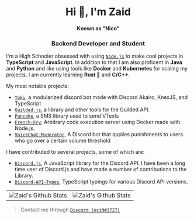 <h1 align="center">Hi 👋, I'm Zaid</h1> 
<h4 align="center">Known as "Nico"</h5>
<h3 align="center">Backend Developer and Student</h3>

I'm a High Schooler obsessed with using [`Node.js`] to make cool projects in **TypeScript** and **JavaScript**. In addition to that I am also proficent in **Java** and **Python** and like using tools like **Docker** and **Kubernetes** for scaling my projects. I am currently learning **Rust 🦀** and **C/C++**.

My most notable projects:
* [`Yoki`](https://github.com/zaida04/Yoki), a modularized discord bot made with Discord Akairo, KnexJS, and TypeScript
* [`Guilded.js`](https://github.com/guildedjs/guilded.js), a library and other tools for the Guilded API.
* [`Pancake`](https://github.com/zaida04/pancake), a SMS library used to send VTexts
* [`French-Fry`](https://github.com/zaida04/french-fry), Arbitrary code execution server using Docker made with Node.js.
* [`VoiceChat-Moderator`](https://github.com/zaida04/voicechat-moderator), A Discord bot that applies punishments to users who go over a certain volume threshold

I have contributed to several projects, some of which are:
* [`Discord.js`](https://github.com/discordjs/discord.js), A JavaScript library for the Discord API. I have been a long time user of Discord.js and have made a number of contributions to the Library.
* [`Discord-API-Types`](https://github.com/discordjs/discord-api-types), TypeScript typings for various Discord API versions.

<table align="center">
	<tr>
			<td><img align="center" alt="Zaid's Github Stats" src="https://github-readme-stats.vercel.app/api?username=zaida04&count_private=true&show_icons=true&hide_border=true&theme=blue-green&include_all_commits=true" /></td>
			<td><img align="center" alt="Zaid's Github Stats" src="https://github-readme-stats.vercel.app/api/top-langs/?username=zaida04&theme=blue-green&hide=html,css" /></td>
		</tr>
</table>  

> Contact me through [`Discord (ociN#3727)`] 

[`Yoki`]: https://github.com/zaida04/yoki
[`Guilded.js`]: https://github.com/guildedjs/guildedjs
[`Node.js`]: https://nodejs.org/
[`Discord.js`]: https://github.com/discordjs/discord.js
[`dAPI-types`]: https://github.com/zaida04/discord-api-types

[`Discord (ociN#3727)`]: https://discord.com/users/500765481788112916
